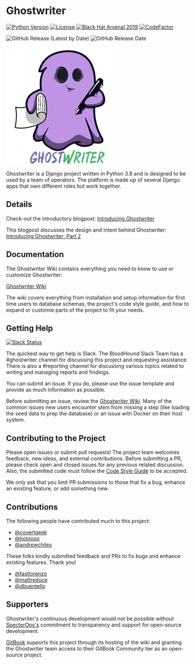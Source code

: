# Ghostwriter

[![Python Version](https://img.shields.io/badge/Python-3.8-brightgreen.svg)](.) [![License](https://img.shields.io/badge/License-BSD3-darkred.svg)](.) [![Black Hat Arsenal 2019](https://img.shields.io/badge/2019-Black%20Hat%20Arsenal-lightgrey.svg)](https://www.blackhat.com/us-19/arsenal/schedule/index.html#ghostwriter-15475) [![CodeFactor](https://img.shields.io/codefactor/grade/github/ghostmanager/ghostwriter?label=Code%20Quality)](.)

![GitHub Release (Latest by Date)](https://img.shields.io/github/v/release/GhostManager/Ghostwriter)
![GitHub Release Date](https://img.shields.io/github/release-date/ghostmanager/ghostwriter)

![ghostwriter](DOCS/images/logo.png)

Ghostwriter is a Django project written in Python 3.8 and is designed to be used by a team of operators. The platform is made up of several Django apps that own different roles but work together.

## Details

Check-out the introductory blogpost: [Introducing Ghostwriter](https://posts.specterops.io/introducing-ghostwriter-part-1-61e7bd014aff)

This blogpost discusses the design and intent behind Ghostwriter: [Introducing Ghostwriter: Part 2](https://posts.specterops.io/introducing-ghostwriter-part-2-f2d8368a1ed6)

## Documentation

The Ghostwriter Wiki contains everything you need to know to use or customize Ghostwriter:

[Ghostwriter Wiki](https://ghostwriter.wiki/)

The wiki covers everything from installation and setup information for first time users to database schemas, the project's code style guide, and how to expand or customie parts of the project to fit your needs.

## Getting Help

[![Slack Status](https://img.shields.io/badge/Slack-%23ghostwriter-blueviolet)](https://bloodhoundgang.herokuapp.com)

The quickest way to get help is Slack. The BloodHound Slack Team has a #ghostwriter channel for discussing this project and requesting assistance. There is also a #reporting channel for discussing various topics related to writing and managing reports and findings.

You can submit an issue. If you do, please use the issue template and provide as much information as possible.

Before submitting an issue, review the [Ghostwriter Wiki](https://ghostwriter.wiki/). Many of the common issues new users encounter stem from missing a step (like loading the seed data to prep the database) or an issue with Docker on their host system.

## Contributing to the Project

Please open issues or submit pull requests! The project team welcomes feedback, new ideas, and external contributions. Before submitting a PR, please check open and closed issues for any previous related discussion. Also, the submitted code must follow the [Code Style Guide](https://ghostwriter.wiki/coding-style-guide/style-guide) to be accepted.

We only ask that you limit PR submissions to those that fix a bug, enhance an existing feature, or add something new.

## Contributions

The following people have contributed much to this project:

* [@covertgeek](https://github.com/covertgeek)
* [@hotnops](https://github.com/hotnops)
* [@andrewchiles](https://github.com/andrewchiles)

These folks kindly submitted feedback and PRs to fix bugs and enhance existing features. Thank you!

* [@fastlorenzo](https://github.com/fastlorenzo)
* [@mattreduce](https://github.com/mattreduce)
* [@dbuentello](https://github.com/dbuentello)

## Supporters

Ghostwriter's continuous development would not be possible without [SpecterOps's](https://www.specterops.io/) commitment to transparency and support for open-source development.

[GitBook](https://www.gitbook.com/) supports this project through its hosting of the wiki and granting the Ghostwriter team access to their GitBook Community tier as an open-source project.
